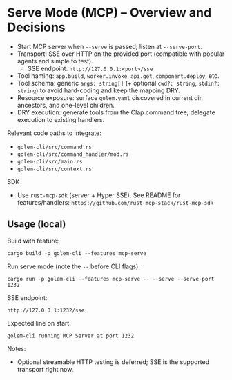 # Serve Mode (MCP) – Overview and Decisions

- Start MCP server when `--serve` is passed; listen at `--serve-port`.
- Transport: SSE over HTTP on the provided port (compatible with popular agents and simple to test).
  - SSE endpoint: `http://127.0.0.1:<port>/sse`
- Tool naming: `app.build`, `worker.invoke`, `api.get`, `component.deploy`, etc.
- Tool schema: generic `args: string[]` (+ optional `cwd?: string`, `stdin?: string`) to avoid hard-coding and keep the mapping DRY.
- Resource exposure: surface `golem.yaml` discovered in current dir, ancestors, and one-level children.
- DRY execution: generate tools from the Clap command tree; delegate execution to existing handlers.

Relevant code paths to integrate:
- `golem-cli/src/command.rs`
- `golem-cli/src/command_handler/mod.rs`
- `golem-cli/src/main.rs`
- `golem-cli/src/context.rs`

SDK
- Use `rust-mcp-sdk` (server + Hyper SSE). See README for features/handlers: `https://github.com/rust-mcp-stack/rust-mcp-sdk`

## Usage (local)

Build with feature:

```
cargo build -p golem-cli --features mcp-serve
```

Run serve mode (note the `--` before CLI flags):

```
cargo run -p golem-cli --features mcp-serve -- --serve --serve-port 1232
```

SSE endpoint:

```
http://127.0.0.1:1232/sse
```

Expected line on start:

```
golem-cli running MCP Server at port 1232
```

Notes:
- Optional streamable HTTP testing is deferred; SSE is the supported transport right now. 